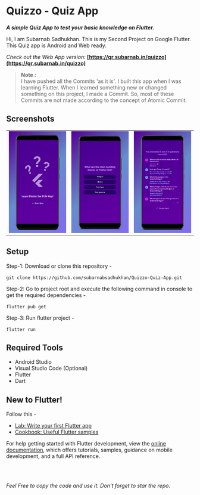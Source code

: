 # Quizzo - Quiz App

***A simple Quiz App to test your basic knowledge on Flutter.***

Hi, I am Subarnab Sadhukhan. This is my Second Project on Google Flutter. This Quiz app is Android and Web ready.

*Check out the Web App version:* **[https://qr.subarnab.in/quizzo](https://qr.subarnab.in/quizzo)**
<br>
> **Note :** <br>
> I have pushed all the Commits 'as it is'. I built this app when I was learning Flutter. When I learned something new or changed something on this project, I made a Commit. So, most of these Commits are not made according to the concept of Atomic Commit.


## Screenshots

<table width="100%">
  <tbody>
    <tr>
      <td width="1%"><img src="./assets/images/quizzo-1.png"/></td>
      <td width="1%"><img src="./assets/images/quizzo-2.png"/></td>
      <td width="1%"><img src="./assets/images/quizzo-3.png"/></td>
    </tr>
  </tbody>
</table>

## Setup

Step-1: Download or clone this repository -

    git clone https://github.com/subarnabsadhukhan/Quizzo-Quiz-App.git

Step-2: Go to project root and execute the following command in console to get the required dependencies -

    flutter pub get 
    
Step-3: Run flutter project -

    flutter run

## Required Tools
- Android Studio
- Visual Studio Code (Optional)
- Flutter
- Dart

## New to Flutter!

Follow this -

- [Lab: Write your first Flutter app](https://docs.flutter.dev/get-started/codelab)
- [Cookbook: Useful Flutter samples](https://docs.flutter.dev/cookbook)

For help getting started with Flutter development, view the
[online documentation](https://docs.flutter.dev/), which offers tutorials,
samples, guidance on mobile development, and a full API reference.

<br><br>

*Feel Free to copy the code and use it. Don't forget to star the repo.*